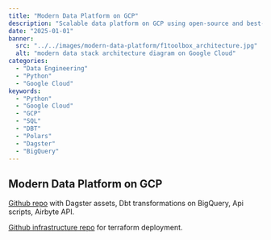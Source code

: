 ```yaml
---
title: "Modern Data Platform on GCP"
description: "Scalable data platform on GCP using open-source and best-in-class GCP solutions (Dagster, DBT, BigQuery, Airbyte, Metabase)."
date: "2025-01-01"
banner:
  src: "../../images/modern-data-platform/f1toolbox_architecture.jpg"
  alt: "modern data stack architecture diagram on Google Cloud"
categories:
  - "Data Engineering"
  - "Python"
  - "Google Cloud"
keywords:
  - "Python"
  - "Google Cloud"
  - "GCP"
  - "SQL"
  - "DBT"
  - "Polars"
  - "Dagster"
  - "BigQuery"
---
```


## Modern Data Platform on GCP

[Github repo](https://github.com/leonardobocci/f1toolbox) with Dagster assets, Dbt transformations on BigQuery, Api scripts, Airbyte API.

[Github infrastructure repo](https://github.com/leonardobocci/f1toolbox) for terraform deployment.